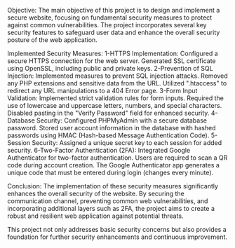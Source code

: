 Objective:
  The main objective of this project is to design and implement a secure website, focusing on fundamental security measures to protect against common vulnerabilities.
  The project incorporates several key security features to safeguard user data and enhance the overall security posture of the web application.

Implemented Security Measures:
  1-HTTPS Implementation:
    Configured a secure HTTPS connection for the web server.
    Generated SSL certificate using OpenSSL, including public and private keys.
  2-Prevention of SQL Injection:
    Implemented measures to prevent SQL injection attacks.
    Removed any PHP extensions and sensitive data from the URL.
    Utilized ".htaccess" to redirect any URL manipulations to a 404 Error page.
  3-Form Input Validation:
    Implemented strict validation rules for form inputs.
    Required the use of lowercase and uppercase letters, numbers, and special characters.
    Disabled pasting in the "Verify Password" field for enhanced security.
  4-Database Security:
    Configured PHPMyAdmin with a secure database password.
    Stored user account information in the database with hashed passwords using HMAC (Hash-based Message Authentication Code).
  5-Session Security:
    Assigned a unique secret key to each session for added security.
  6-Two-Factor Authentication (2FA):
    Integrated Google Authenticator for two-factor authentication.
    Users are required to scan a QR code during account creation.
    The Google Authenticator app generates a unique code that must be entered during login (changes every minute).

Conclusion:
The implementation of these security measures significantly enhances the overall security of the website.
By securing the communication channel, preventing common web vulnerabilities, and incorporating additional layers such as 2FA, the project aims to create a robust and resilient web application against potential threats.

This project not only addresses basic security concerns but also provides a foundation for further security enhancements and continuous improvement.
